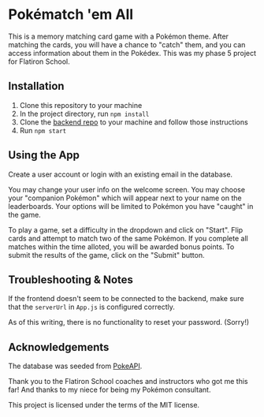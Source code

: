 # Pokématch 'em All

This is a memory matching card game with a Pokémon theme. After matching the cards, you will have a chance to "catch" them, and you can access information about them in the Pokédex. This was my phase 5 project for Flatiron School.

## Installation

1) Clone this repository to your machine
2) In the project directory, run `npm install`
3) Clone the [backend repo](https://github.com/DianaLiao/pokematch-backend) to your machine and follow those instructions
4) Run `npm start`

## Using the App

Create a user account or login with an existing email in the database. 

You may change your user info on the welcome screen. You may choose your "companion Pokémon" which will appear next to your name on the leaderboards. Your options will be limited to Pokémon you have "caught" in the game.

To play a game, set a difficulty in the dropdown and click on "Start". Flip cards and attempt to match two of the same Pokémon. If you complete all matches within the time alloted, you will be awarded bonus points. To submit the results of the game, click on the "Submit" button.

## Troubleshooting & Notes

If the frontend doesn't seem to be connected to the backend, make sure that the `serverUrl` in `App.js` is configured correctly. 

As of this writing, there is no functionality to reset your password. (Sorry!)

## Acknowledgements

The database was seeded from [PokeAPI](https://pokeapi.co/).

Thank you to the Flatiron School coaches and instructors who got me this far! And thanks to my niece for being my Pokémon consultant.

This project is licensed under the terms of the MIT license.

